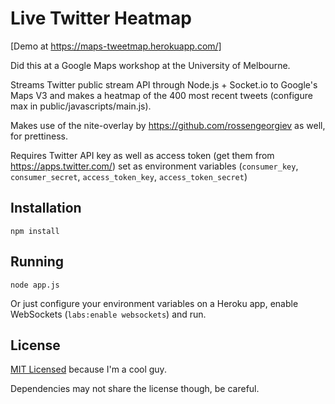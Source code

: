 # Live Twitter Heatmap

[Demo at https://maps-tweetmap.herokuapp.com/]

Did this at a Google Maps workshop at the University of Melbourne.

Streams Twitter public stream API through Node.js + Socket.io to Google's Maps V3 and makes a heatmap of the 400 most recent tweets (configure max in public/javascripts/main.js).

Makes use of the nite-overlay by https://github.com/rossengeorgiev as well, for prettiness.

Requires Twitter API key as well as access token (get them from https://apps.twitter.com/) set as environment variables (`consumer_key`, `consumer_secret`, `access_token_key`, `access_token_secret`)

## Installation

`npm install`

## Running

`node app.js`

Or just configure your environment variables on a Heroku app, enable WebSockets (`labs:enable websockets`) and run.

## License

[MIT Licensed](http://opensource.org/licenses/MIT) because I'm a cool guy.

Dependencies may not share the license though, be careful.